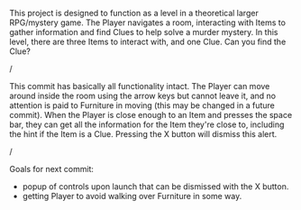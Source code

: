 This project is designed to function as a level in a theoretical larger RPG/mystery game. 
The Player navigates a room, interacting with Items to gather information and find Clues to help solve a murder mystery.
In this level, there are three Items to interact with, and one Clue.
Can you find the Clue?

 / 
 
This commit has basically all functionality intact. The Player can move around inside the room using the arrow keys but cannot leave it, and no attention is paid to Furniture in moving (this may be changed in a future commit). When the Player is close enough to an Item and presses the space bar, they can get all the information for the Item they're close to, including the hint if the Item is a Clue. Pressing the X button will dismiss this alert.

 / 
  
 Goals for next commit: 
 - popup of controls upon launch that can be dismissed with the X button. 
 - getting Player to avoid walking over Furniture in some way.
